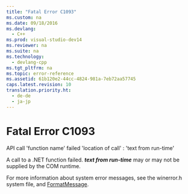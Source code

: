 ```yaml
---
title: "Fatal Error C1093"
ms.custom: na
ms.date: 09/18/2016
ms.devlang: 
  - C++
ms.prod: visual-studio-dev14
ms.reviewer: na
ms.suite: na
ms.technology: 
  - devlang-cpp
ms.tgt_pltfrm: na
ms.topic: error-reference
ms.assetid: 61b120e2-44cc-4824-981a-7eb72aa57745
caps.latest.revision: 10
translation.priority.ht: 
  - de-de
  - ja-jp
---
```

# Fatal Error C1093
API call 'function name' failed 'location of call' : 'text from run-time'  
  
 A call to a .NET function failed. ***text from run-time*** may or may not be supplied by the COM runtime.  
  
 For more information about system error messages, see the winerror.h system file, and [FormatMessage](http://msdn.microsoft.com/library/windows/desktop/ms679351).
